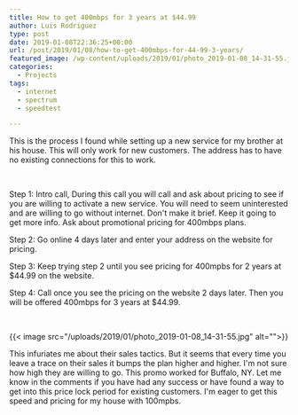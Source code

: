 ```yaml
---
title: How to get 400mbps for 3 years at $44.99
author: Luis Rodriguez
type: post
date: 2019-01-08T22:36:25+00:00
url: /post/2019/01/08/how-to-get-400mbps-for-44-99-3-years/
featured_image: /wp-content/uploads/2019/01/photo_2019-01-08_14-31-55.jpg
categories:
  - Projects
tags:
  - internet
  - spectrum
  - speedtest

---
```

This is the process I found while setting up a new service for my brother at his house. This will only work for new customers. The address has to have no existing connections for this to work.

&nbsp;

Step 1: Intro call, During this call you will call and ask about pricing to see if you are willing to activate a new service. You will need to seem uninterested and are willing to go without internet. Don't make it brief. Keep it going to get more info. Ask about promotional pricing for 400mbps plans.<!--more-->

Step 2: Go online 4 days later and enter your address on the website for pricing.

Step 3: Keep trying step 2 until you see pricing for 400mpbs for 2 years at $44.99 on the website.

Step 4: Call once you see the pricing on the website 2 days later. Then you will be offered 400mbps for 3 years at $44.99.

&nbsp;

{{< image src="/uploads/2019/01/photo_2019-01-08_14-31-55.jpg" alt="">}}

This infuriates me about their sales tactics. But it seems that every time you leave a trace on their sales it bumps the plan higher and higher. I'm not sure how high they are willing to go. This promo worked for Buffalo, NY. Let me know in the comments if you have had any success or have found a way to get into this price lock period for existing customers. I'm eager to get this speed and pricing for my house with 100mpbs.
